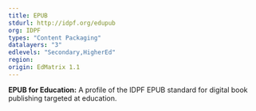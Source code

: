 ```yaml
---
title: EPUB
stdurl: http://idpf.org/edupub
org: IDPF
types: "Content Packaging"
datalayers: "3"
edlevels: "Secondary,HigherEd"
region:
origin: EdMatrix 1.1
---
```

**EPUB for Education:** A profile of the IDPF EPUB standard for digital book publishing targeted at education.
